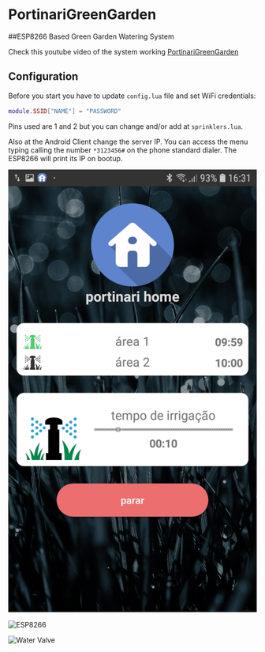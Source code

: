 # PortinariGreenGarden

##ESP8266 Based Green Garden Watering System

Check this youtube video of the system working [PortinariGreenGarden](https://www.youtube.com/watch?v=Hd38z8RA7YE)

## Configuration

Before you start you have to update `config.lua` file and set WiFi credentials:

```lua
module.SSID["NAME"] = "PASSWORD"
```
Pins used are 1 and 2 but you can change and/or add at `sprinklers.lua`.

Also at the Android Client change the server IP. 
You can access the menu typing calling the number `*3123456#` on the phone standard dialer. 
The ESP8266 will print its IP on bootup.

![Android Client](https://github.com/pedromalta/PortinariGreenGarden/raw/master/Pictures/app2.jpeg)

![ESP8266](https://github.com/pedromalta/PortinariGreenGarden/raw/master/Pictures/20181124_133128.jpg)

![Water Valve](https://github.com/pedromalta/PortinariGreenGarden/raw/master/Pictures/20181124_110628.jpg)


